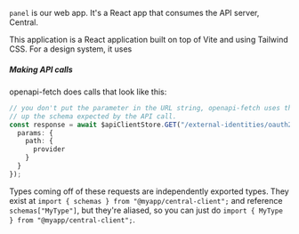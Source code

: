 `panel` is our web app. It's a React app that consumes the API server, Central.

This application is a React application built on top of Vite and using Tailwind CSS. For a design system, it uses 

##### Making API calls #####
openapi-fetch does calls that look like this:

```ts
// you don't put the parameter in the URL string, openapi-fetch uses that string to look
// up the schema expected by the API call.
const response = await $apiClientStore.GET("/external-identities/oauth2/{provider}/authorize", {
  params: {
    path: {
      provider
    }
  }
});
```

Types coming off of these requests are independently exported types. They exist at  `import { schemas } from "@myapp/central-client";` and reference `schemas["MyType"]`, but they're aliased, so you can just do `import { MyType } from "@myapp/central-client";`.
